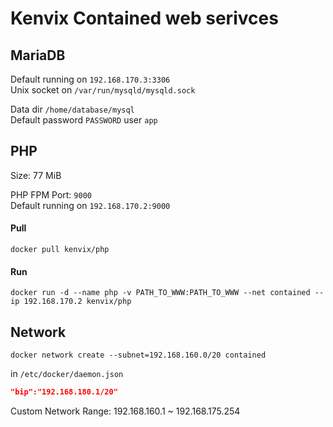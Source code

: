 # Kenvix Contained web serivces

## MariaDB

Default running on `192.168.170.3:3306`   
Unix socket on `/var/run/mysqld/mysqld.sock`

Data dir `/home/database/mysql`    
Default password `PASSWORD` user `app`

## PHP
Size: 77 MiB

PHP FPM Port: `9000`     
Default running on `192.168.170.2:9000`   

#### Pull

```shell
docker pull kenvix/php
```

#### Run

```shell
docker run -d --name php -v PATH_TO_WWW:PATH_TO_WWW --net contained --ip 192.168.170.2 kenvix/php
```

## Network 

```shell
docker network create --subnet=192.168.160.0/20 contained
```

in `/etc/docker/daemon.json`

```json
"bip":"192.168.180.1/20"
```

Custom Network Range: 192.168.160.1 ~ 192.168.175.254 